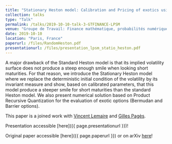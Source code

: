 ```yaml
---
title: "Stationary Heston model: Calibration and Pricing of exotics using Optimal Quantization"
collection: talks
type: "Talk"
permalink: /talks/2019-10-10-talk-3-GTFINANCE-LPSM
venue: "Groupe de Travail: Finance mathématique, probabilités numériques et statistique des processus"
date: 2019-10-10
location: "Paris, France"
paperurl: /files/RandomHeston.pdf
presentationurl: /files/presentation_lpsm_statio_heston.pdf
---
```


A major drawback of the Standard Heston model is that its implied volatility surface does not produce a steep enough smile when looking short maturities. For that reason, we introduce the Stationary Heston model where we replace the deterministic initial condition of the volatility by its invariant measure and show, based on calibrated parameters, that this model produce a steeper smile for short maturities than the standard Heston model. We also present numerical solution based on Product Recursive Quantization for the evaluation of exotic options (Bermudan and Barrier options).

This paper is a joined work with [Vincent Lemaire](https://www.lpsm.paris/pageperso/lemaire/) and [Gilles Pagès](http://www.lpsm.paris/dw/doku.php?id=users:pages:index).

Presentation accessible [here]({{ page.presentationurl }})!

Original paper accessible [here]({{ page.paperurl }}) or on arXiv [here](https://arxiv.org/abs/2001.03101)!
